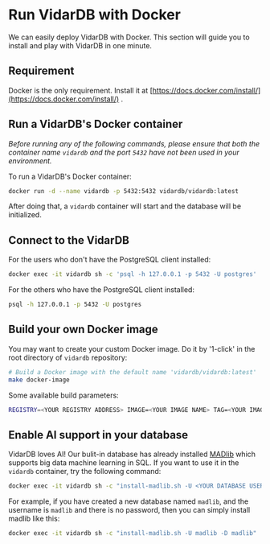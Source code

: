 # Run VidarDB with Docker

We can easily deploy VidarDB with Docker. This section will guide you to install and play with VidarDB in one minute.

## Requirement

Docker is the only requirement. Install it at [https://docs.docker.com/install/](https://docs.docker.com/install/) .

## Run a VidarDB's Docker container

*Before running any of the following commands, please ensure that both the container name `vidardb` and the port `5432` have not been used in your environment.*

To run a VidarDB's Docker container:

```sh
docker run -d --name vidardb -p 5432:5432 vidardb/vidardb:latest
```

After doing that, a `vidardb` container will start and the database will be initialized.

## Connect to the VidarDB

For the users who don't have the PostgreSQL client installed:

```sh
docker exec -it vidardb sh -c 'psql -h 127.0.0.1 -p 5432 -U postgres'
```

For the others who have the PostgreSQL client installed:

```sh
psql -h 127.0.0.1 -p 5432 -U postgres
```

## Build your own Docker image

You may want to create your custom Docker image. Do it by '1-click' in the root directory of `vidardb` repository:

```sh
# Build a Docker image with the default name 'vidardb/vidardb:latest'
make docker-image
```

Some available build parameters:

```sh
REGISTRY=<YOUR REGISTRY ADDRESS> IMAGE=<YOUR IMAGE NAME> TAG=<YOUR IMAGE TAG> make docker-image 
```

## Enable AI support in your database

VidarDB loves AI! Our bulit-in database has already installed [MADlib](https://madlib.apache.org/) which supports big data machine learning in SQL. If you want to use it in the `vidardb` container, try the following command:

```sh
docker exec -it vidardb sh -c "install-madlib.sh -U <YOUR DATABASE USERNAME> -P <YOUR DATABASE PASSWORD> -D <YOUR DATABASE NAME>"
```

For example, if you have created a new database named `madlib`, and the username is `madlib` and there is no password,
then you can simply install madlib like this:

```sh
docker exec -it vidardb sh -c "install-madlib.sh -U madlib -D madlib"
```
